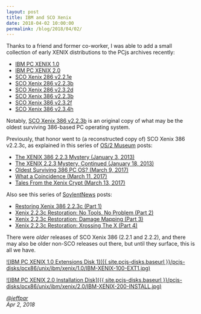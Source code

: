 ```yaml
---
layout: post
title: IBM and SCO Xenix
date: 2018-04-02 10:00:00
permalink: /blog/2018/04/02/
---
```


Thanks to a friend and former co-worker, I was able to add a small collection of early XENIX distributions to the PCjs
archives recently:

- [IBM PC XENIX 1.0](/disks/pcx86/unix/ibm/xenix/1.0/)
- [IBM PC XENIX 2.0](/disks/pcx86/unix/ibm/xenix/2.0/)
- [SCO Xenix 286 v2.2.1e](/disks/pcx86/unix/sco/xenix/286/2.2.1e/)
- [SCO Xenix 286 v2.2.3b](/disks/pcx86/unix/sco/xenix/286/2.2.3b/)
- [SCO Xenix 286 v2.3.2d](/disks/pcx86/unix/sco/xenix/286/2.3.2d/)
- [SCO Xenix 386 v2.2.3b](/disks/pcx86/unix/sco/xenix/386/2.2.3b/)
- [SCO Xenix 386 v2.3.2f](/disks/pcx86/unix/sco/xenix/386/2.3.2f/)
- [SCO Xenix 386 v2.3.4h](/disks/pcx86/unix/sco/xenix/386/2.3.4h/)

Notably, [SCO Xenix 386 v2.2.3b](/disks/pcx86/unix/sco/xenix/386/2.2.3b/) is an original copy of what may be the oldest
surviving 386-based PC operating system.

Previously, that honor went to (a reconstructed copy of) SCO Xenix 386 v2.2.3c, as explained in this series of
[OS/2 Museum](http://www.os2museum.com/) posts:

- [The XENIX 386 2.2.3 Mystery (January 3, 2013)](http://www.os2museum.com/wp/the-xenix-386-2-2-3-mystery/)
- [The XENIX 2.2.3 Mystery, Continued (January 18, 2013)](http://www.os2museum.com/wp/the-xenix-2-2-3-mystery-continued/)
- [Oldest Surviving 386 PC OS? (March 9, 2017)](http://www.os2museum.com/wp/oldest-surviving-386-pc-os/)
- [What a Coincidence (March 11, 2017)](http://www.os2museum.com/wp/what-a-coincidence/)
- [Tales From the Xenix Crypt (March 13, 2017)](http://www.os2museum.com/wp/tales-from-the-xenix-crypt/)

Also see this series of [SoylentNews](https://soylentnews.org/) posts:

- [Restoring Xenix 386 2.2.3c (Part 1)](https://soylentnews.org/article.pl?sid=17/03/03/1620222)
- [Xenix 2.2.3c Restoration: No Tools, No Problem (Part 2)](https://soylentnews.org/article.pl?sid=17/03/07/1632251)
- [Xenix 2.2.3c Restoration: Damage Mapping (Part 3)](https://soylentnews.org/article.pl?sid=17/03/11/2014253)
- [Xenix 2.2.3c Restoration: Xrossing The X (Part 4)](https://soylentnews.org/article.pl?sid=17/03/13/086250)

There were *older* releases of SCO Xenix 386 (2.2.1 and 2.2.2), and there may also be older non-SCO releases out there,
but until they surface, this is all we have.
 
[![IBM PC XENIX 1.0 Extensions Disk 1]({{ site.pcjs-disks.baseurl }}/pcjs-disks/pcx86/unix/ibm/xenix/1.0/IBM-XENIX-100-EXT1.jpg)](/disks/pcx86/unix/ibm/xenix/1.0/)

[![IBM PC XENIX 2.0 Installation Disk]({{ site.pcjs-disks.baseurl }}/pcjs-disks/pcx86/unix/ibm/xenix/2.0/IBM-XENIX-200-INSTALL.jpg)](/disks/pcx86/unix/ibm/xenix/2.0/)

*[@jeffpar](http://twitter.com/jeffpar)*  
*Apr 2, 2018*
